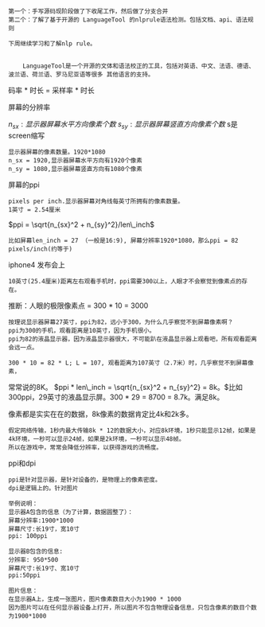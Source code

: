 ```
第一个：手写源码现阶段做了下收尾工作，然后做了分支合并
第二个：了解了基于开源的 LanguageTool 的nlprule语法检测。包括文档、api、语法规则

下周继续学习和了解nlp rule。


	LanguageTool是一个开源的文体和语法校正的工具，包括对英语、中文、法语、德语、波兰语、荷兰语、罗马尼亚语等很多 其他语言的支持。
```







码率 * 时长 = 采样率 * 时长







屏幕的分辨率

$n_{sx}:显示器屏幕水平方向像素个数$
$s_{sy}:显示器屏幕竖直方向像素个数$
s是screen缩写

```
显示器屏幕的像素数量。1920*1080
n_sx = 1920,显示器屏幕水平方向有1920个像素
n_sy = 1080,显示器屏幕竖直方向有1080个像素
```

屏幕的ppi

```
pixels per inch.显示器屏幕对角线每英寸所拥有的像素数量。
1英寸 = 2.54厘米
```

 $ppi = \sqrt{n_{sx}^2 + n_{sy}^2}/len\_inch$

```
比如屏幕len_inch = 27 （一般是16:9), 屏幕分辨率1920*1080，那么ppi = 82 pixels/inch(约等于)
```

iphone4 发布会上

```
10英寸(25.4厘米)距离左右观看手机时，ppi需要300以上，人眼才不会察觉到像素点的存在。
```

推断：人眼的极限像素点 = 300 * 10 = 3000

```
按理说显示器屏幕27英寸，ppi为82，远小于300，为什么几乎察觉不到屏幕像素啊？
ppi为300的手机，观看距离是10英寸，因为手机很小。
ppi为82的液晶显示器，因为液晶显示器很大，不可能趴在液晶显示器上观看吧，所有观看距离会远一点。

300 * 10 = 82 * L; L = 107, 观看距离为107英寸（2.7米）时，几乎察觉不到屏幕像素，
```



常常说的8K。 $ppi * len\_inch = \sqrt{n_{sx}^2 + n_{sy}^2} = 8k。$比如300ppi，29英寸的液晶显示屏。300 * 29 = 8700 = 8.7k。满足8k。

像素都是实实在在的数据，8k像素的数据肯定比4k和2k多。

```
假定网络传输，1秒内最大传输8k * 12的数据大小，对应8k环境，1秒只能显示12帧，如果是4k环境，一秒可以显示24帧，如果是2k环境，一秒可以显示48帧。
所以在游戏中，常常会降低分辨率，以获得游戏的流畅度。
```



ppi和dpi

```
ppi是针对显示器，是针对设备的，是物理上的像素密度。
dpi是逻辑上的。针对图片

举例说明：
显示器A包含的信息（为了计算，数据圆整了）：
屏幕分辨率:1900*1000
屏幕尺寸:长19寸，宽10寸 
ppi: 100ppi

显示器B包含的信息:
分辨率: 950*500
屏幕尺寸:长19寸、宽10寸
ppi:50ppi

图片信息：
在显示器A上，生成一张图片，图片像素数目大小为1900 * 1000
因为图片可以在任何显示器设备上打开，所以图片不包含物理设备信息，只包含像素的数目个数为1900*1000




```





